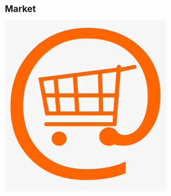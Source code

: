 # Market
![Image of shopping cart](https://github.com/qAziz060708/Market/blob/Main/178-1783030_online-shopping-logo-png-transparent-png.png)
